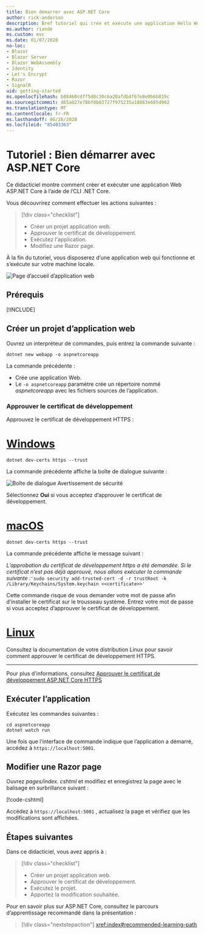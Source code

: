 ```yaml
---
title: Bien démarrer avec ASP.NET Core
author: rick-anderson
description: Bref tutoriel qui crée et exécute une application Hello World de base à l’aide d’ASP.NET Core.
ms.author: riande
ms.custom: mvc
ms.date: 01/07/2020
no-loc:
- Blazor
- Blazor Server
- Blazor WebAssembly
- Identity
- Let's Encrypt
- Razor
- SignalR
uid: getting-started
ms.openlocfilehash: b88460cdff5d8c30c6a28afdb4f67e8e0b6b819c
ms.sourcegitcommit: d65a027e78bf0b83727f975235a18863e685d902
ms.translationtype: MT
ms.contentlocale: fr-FR
ms.lasthandoff: 06/26/2020
ms.locfileid: "85403363"
---
```

# <a name="tutorial-get-started-with-aspnet-core"></a>Tutoriel : Bien démarrer avec ASP.NET Core

Ce didacticiel montre comment créer et exécuter une application Web ASP.NET Core à l’aide de l’CLI .NET Core.

Vous découvrirez comment effectuer les actions suivantes :

> [!div class="checklist"]
> * Créer un projet application web.
> * Approuver le certificat de développement.
> * Exécutez l'application.
> * Modifiez une Razor page.

À la fin du tutoriel, vous disposerez d’une application web qui fonctionne et s’exécute sur votre machine locale.

![Page d’accueil d’application web](_static/home-page.png)

## <a name="prerequisites"></a>Prérequis

[!INCLUDE[](~/includes/3.1-SDK.md)]

## <a name="create-a-web-app-project"></a>Créer un projet d’application web

Ouvrez un interpréteur de commandes, puis entrez la commande suivante :

```dotnetcli
dotnet new webapp -o aspnetcoreapp
```

La commande précédente :

* Crée une application Web.  
* Le `-o aspnetcoreapp` paramètre crée un répertoire nommé *aspnetcoreapp* avec les fichiers sources de l’application.

### <a name="trust-the-development-certificate"></a>Approuver le certificat de développement

Approuvez le certificat de développement HTTPS :

# <a name="windows"></a>[Windows](#tab/windows)

```dotnetcli
dotnet dev-certs https --trust
```

La commande précédente affiche la boîte de dialogue suivante :

![Boîte de dialogue Avertissement de sécurité](~/getting-started/_static/cert.png)

Sélectionnez **Oui** si vous acceptez d’approuver le certificat de développement.

# <a name="macos"></a>[macOS](#tab/macos)

```dotnetcli
dotnet dev-certs https --trust
```

La commande précédente affiche le message suivant :

*L’approbation du certificat de développement https a été demandée. Si le certificat n’est pas déjà approuvé, nous allons exécuter la commande suivante :*`'sudo security add-trusted-cert -d -r trustRoot -k /Library/Keychains/System.keychain <<certificate>>'`

Cette commande risque de vous demander votre mot de passe afin d’installer le certificat sur le trousseau système. Entrez votre mot de passe si vous acceptez d’approuver le certificat de développement.

# <a name="linux"></a>[Linux](#tab/linux)

Consultez la documentation de votre distribution Linux pour savoir comment approuver le certificat de développement HTTPS.

---

Pour plus d’informations, consultez [Approuver le certificat de développement ASP.NET Core HTTPS](xref:security/enforcing-ssl#trust-the-aspnet-core-https-development-certificate-on-windows-and-macos)

## <a name="run-the-app"></a>Exécuter l’application

Exécutez les commandes suivantes :

```dotnetcli
cd aspnetcoreapp
dotnet watch run
```

Une fois que l’interface de commande indique que l’application a démarré, accédez à `https://localhost:5001`.

## <a name="edit-a-razor-page"></a>Modifier une Razor page

Ouvrez *pages/index. cshtml* et modifiez et enregistrez la page avec le balisage en surbrillance suivant :

[!code-cshtml[](sample/index.cshtml?highlight=9)]

Accédez à `https://localhost:5001` , actualisez la page et vérifiez que les modifications sont affichées.

## <a name="next-steps"></a>Étapes suivantes

Dans ce didacticiel, vous avez appris à :

> [!div class="checklist"]
> * Créer un projet application web.
> * Approuver le certificat de développement.
> * Exécutez le projet.
> * Apportez la modification souhaitée.

Pour en savoir plus sur ASP.NET Core, consultez le parcours d’apprentissage recommandé dans la présentation :

> [!div class="nextstepaction"]
> <xref:index#recommended-learning-path>
